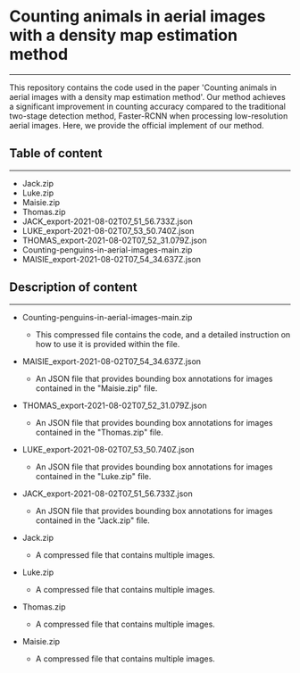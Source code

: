 # Counting animals in aerial images with a density map estimation method
------------------
This repository contains the code used in the paper 'Counting animals in aerial images with a density map estimation method'. Our method achieves a significant improvement in counting accuracy compared to the traditional two-stage detection method, Faster-RCNN when processing low-resolution aerial images. Here, we provide the official implement of our method.

## Table of content
------------------
* Jack.zip
* Luke.zip
* Maisie.zip
* Thomas.zip
* JACK_export-2021-08-02T07_51_56.733Z.json
* LUKE_export-2021-08-02T07_53_50.740Z.json
* THOMAS_export-2021-08-02T07_52_31.079Z.json
* Counting-penguins-in-aerial-images-main.zip
* MAISIE_export-2021-08-02T07_54_34.637Z.json

## Description of content
------------------
* Counting-penguins-in-aerial-images-main.zip
    *  This compressed file contains the code, and a detailed instruction on how to use it is provided within the file.
    
* MAISIE_export-2021-08-02T07_54_34.637Z.json
    *  An JSON file that provides bounding box annotations for images contained in the "Maisie.zip" file.
    
* THOMAS_export-2021-08-02T07_52_31.079Z.json
    *  An JSON file that provides bounding box annotations for images contained in the "Thomas.zip" file.

* LUKE_export-2021-08-02T07_53_50.740Z.json
    *  An JSON file that provides bounding box annotations for images contained in the "Luke.zip" file.

* JACK_export-2021-08-02T07_51_56.733Z.json
    *  An JSON file that provides bounding box annotations for images contained in the "Jack.zip" file.
    
* Jack.zip
    *   A compressed file that contains multiple images.   

* Luke.zip
    *   A compressed file that contains multiple images. 

* Thomas.zip
    *   A compressed file that contains multiple images. 

* Maisie.zip
    *   A compressed file that contains multiple images. 
